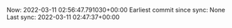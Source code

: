 Now: 2022-03-11 02:56:47.791030+00:00 Earliest commit since sync: None Last sync: 2022-03-11 02:47:37+00:00
